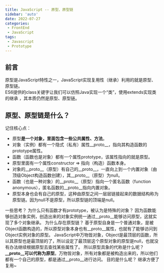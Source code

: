 ```yaml
---
title: JavaScript -- 原型、原型链
sidebar: 'auto'
date: 2022-07-27
categories:
 - FrontEnd
 - JavaScript
tags:
 - Javascript
 - Prototype
---
```


## 前言
原型是JavaScript特性之一，JavaScript实现复用性（继承）利用的就是原型、原型链。<br />
ES6提供的class关键字让我们可以仿照Java实现一个“类”，使用extends实现类的继承
，其本质仍然是原型、原型链。

## 原型、原型链是什么？
记住核心点：
* 原型**是一个对象，里面包含一些公共属性、方法**。
* 对象（实例）都有一个隐式（私有）属性__proto__，指向其构造函数的prototype属性。
* 函数（函数也是对象）都有一个属性prototype，该属性指向的就是原型。
* 原型里面有一个属性constructor => 指向（构造）函数本身。
* 对象的__proto__（原型）有自己的__proto__，一直向上到一个内置对象（由顶级Object构造函数创建），其__proto__（原型）为null。
* 函数（也是一种对象）的__proto__（原型）指向一个匿名函数（function anonymous），匿名函数的__proto__指向内置对象。
* 原型本身也会有自己的原型，这种由原型之间一层层链接起来的数据结构称为原型链。因为null不是原型，所以原型链的顶端是null。

一些思考？
为什么只有函数才有prototype，被认为是特殊的对象？
因为函数能够创造对象实例，创造出来的对象实例统一通过__proto__能够访问原型，这就实现了多个对象继承。
为什么存在原型链？
基于原型自身是一个普通对象，是被Object函数构造的，所以原型对象本身也有__proto__属性，也就有了能够访问到Object实例对象的原型。
JavaScript中万物皆对象，Object是最顶层的函数，所以其原型也是最顶层的了，所以设定了最顶层这个原型对象的原型是null，也就没有办法继续根据原型去查找某些属性了。
所以原型具象的代称是什么呢？
**__proto__可以代称为原型**。万物皆对象，所有对象都是被构造出来的，所以他们都有一个自己的原型，都是通过__proto__进行访问。
目的是什么呢？
继承方便了复用~
